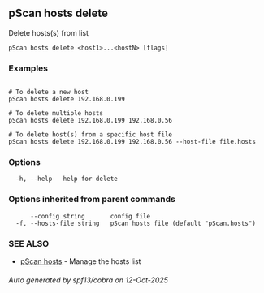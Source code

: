 ## pScan hosts delete

Delete hosts(s) from list

```
pScan hosts delete <host1>...<hostN> [flags]
```

### Examples

```
  
# To delete a new host
pScan hosts delete 192.168.0.199

# To delete multiple hosts
pScan hosts delete 192.168.0.199 192.168.0.56

# To delete host(s) from a specific host file
pScan hosts delete 192.168.0.199 192.168.0.56 --host-file file.hosts

```

### Options

```
  -h, --help   help for delete
```

### Options inherited from parent commands

```
      --config string       config file
  -f, --hosts-file string   pScan hosts file (default "pScan.hosts")
```

### SEE ALSO

* [pScan hosts](pScan_hosts.md)	 - Manage the hosts list

###### Auto generated by spf13/cobra on 12-Oct-2025
